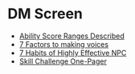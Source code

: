 # DM Screen



* [Ability Score Ranges Described](https://www.reddit.com/r/dndnext/comments/81cras/dd_ability_score_ranges_described/)
* [7 Factors to making voices](https://www.reddit.com/r/DnDBehindTheScreen/comments/b2y3y5/7_factors_to_making_unique_npc_voices_also_frank/)
* [7 Habits of Highly Effective NPC](https://www.reddit.com/r/DnDBehindTheScreen/comments/blrt67/steal_my_idea_the_7_habits_of_highly_effective/)
* [Skill Challenge One-Pager](https://www.reddit.com/r/mattcolville/comments/jzohmn/since_were_sharing_skill_challenge_onepagers/)



